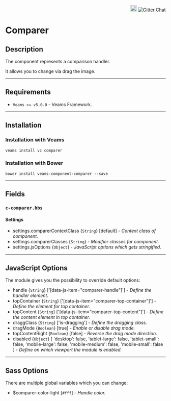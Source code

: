 <p align='right'>
    <a href='https://badge.fury.io/bo/veams-component-comparer'><img src='https://badge.fury.io/bo/veams-component-comparer.svg' alt='Bower version' height='20'></a>
    <a href='https://gitter.im/Sebastian-Fitzner/Veams?utm_source=badge&utm_medium=badge&utm_campaign=pr-badge'><img src='https://badges.gitter.im/Sebastian-Fitzner/Veams.svg' alt='Gitter Chat' /></a>
</p>

# Comparer

## Description

The component represents a comparison handler.

It allows you to change via drag the image.

-----------

## Requirements

- `Veams >= v5.0.0` - Veams Framework.

-----------

## Installation 

### Installation with Veams

`veams install vc comparer`

### Installation with Bower

`bower install veams-component-comparer --save`

----------- 

## Fields

### `c-comparer.hbs`

#### Settings
- settings.comparerContextClass {`String`} [default] - _Context class of component._
- settings.comparerClasses {`String`} - _Modifier classes for component._
- settings.jsOptions {`Object`} - _JavaScript options which gets stringified._

-------------

## JavaScript Options

The module gives you the possibility to override default options: 

- handle {`String`} ['[data-js-item="comparer-handle"]'] - _Define the handler element._
- topContainer {`String`} ['[data-js-item="comparer-top-container"]'] - _Define the element for top container._
- topContent {`String`} ['[data-js-item="comparer-top-content"]'] - _Define the content element in top container._
- draggClass {`String`} ['is-dragging'] - _Define the dragging class._
- dragMode {`Boolean`} [true] - _Enable or disable drag mode._
- topContentRight {`Boolean`} [false] - _Reverse the drag mode direction._
- disabled {`Object`} [ 'desktop': false, 'tablet-large': false, 'tablet-small': false, 'mobile-large': false, 'mobile-medium': false, 'mobile-small': false ] - _Define on which viewport the module is enabled._

------------

## Sass Options

There are multiple global variables which you can change: 
- $comparer-color-light [`#fff`] - _Handle color._